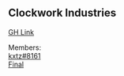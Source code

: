 ## Clockwork Industries

[GH Link](https://github.com/ClockworkIndustries)

Members: <br>
[kxtz#8161](https://github.com/kxtzownsu)
<br>
[Final](https://github.com/FinalOfNoobs)

<!--

**Here are some ideas to get you started:**

🙋‍♀️ A short introduction - what is your organization all about?
🌈 Contribution guidelines - how can the community get involved?
👩‍💻 Useful resources - where can the community find your docs? Is there anything else the community should know?
🍿 Fun facts - what does your team eat for breakfast?
🧙 Remember, you can do mighty things with the power of [Markdown](https://docs.github.com/github/writing-on-github/getting-started-with-writing-and-formatting-on-github/basic-writing-and-formatting-syntax)
-->
